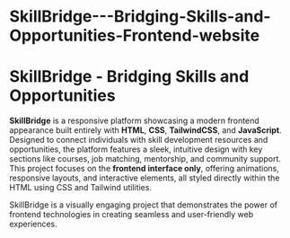 # SkillBridge---Bridging-Skills-and-Opportunities-Frontend-website
# SkillBridge - Bridging Skills and Opportunities  

**SkillBridge** is a responsive platform showcasing a modern frontend appearance built entirely with **HTML**, **CSS**, **TailwindCSS**, and **JavaScript**. Designed to connect individuals with skill development resources and opportunities, the platform features a sleek, intuitive design with key sections like courses, job matching, mentorship, and community support. This project focuses on the **frontend interface only**, offering animations, responsive layouts, and interactive elements, all styled directly within the HTML using CSS and Tailwind utilities.  

SkillBridge is a visually engaging project that demonstrates the power of frontend technologies in creating seamless and user-friendly web experiences.  
